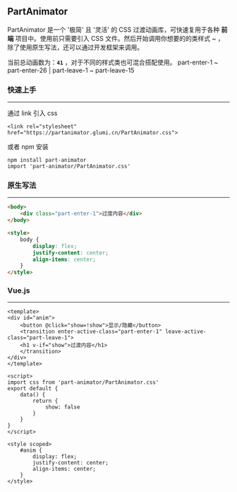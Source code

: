## PartAnimator 
PartAnimator 是一个 '极简' 且 '灵活' 的 CSS 过渡动画库，可快速复用于各种 **前端** 项目中。使用前只需要引入 CSS 文件。然后开始调用你想要的的类样式 ~ ，除了使用原生写法，还可以通过开发框架来调用。

当前总动画数为：**``41``** ，对于不同的样式类也可混合搭配使用。
part-enter-1 ~ part-enter-26 | part-leave-1 ~ part-leave-15

### 快速上手
---
通过 link 引入 css
```
<link rel="stylesheet" href="https://partanimator.glumi.cn/PartAnimator.css">
```
或者 npm 安装
```
npm install part-animator
import 'part-animator/PartAnimator.css'
```

### 原生写法
---
```html
<body>
    <div class="part-enter-1">过度内容</div>
</body>

<style>
    body {
        display: flex;
        justify-content: center;
        align-items: center;
    }
</style>
```

### Vue.js
---
```vue
<template>
<div id="anim">
    <button @click="show=!show">显示/隐藏</button>
    <transition enter-active-class="part-enter-1" leave-active-class="part-leave-1">
    <h1 v-if="show">过渡内容</h1>
    </transition>
</div>
</template>

<script>
import css from 'part-animator/PartAnimator.css'
export default {
    data() {
        return {
            show: false
        }
    }
}
</script>

<style scoped>
    #anim {
        display: flex;
        justify-content: center;
        align-items: center;
    }
</style>
```
